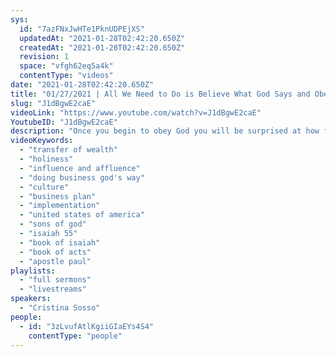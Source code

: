 ```yaml
---
sys:
  id: "7azFNxJwHTe1PknUDPEjXS"
  updatedAt: "2021-01-28T02:42:20.650Z"
  createdAt: "2021-01-28T02:42:20.650Z"
  revision: 1
  space: "vfgh62eq5a4k"
  contentType: "videos"
date: "2021-01-28T02:42:20.650Z"
title: "01/27/2021 | All We Need to Do is Believe What God Says and Obey Him (Pastor Cris Sosso)"
slug: "J1dBgwE2caE"
videoLink: "https://www.youtube.com/watch?v=J1dBgwE2caE"
YoutubeID: "J1dBgwE2caE"
description: "Once you begin to obey God you will be surprised at how far He takes you. Your situation doesn't matter. If you focus on God and obey Him, it doesn't matter how impossible it is, He will turn it around. God has already spoken \"the United States of America will turn towards righteousness\". So let us stand on His Word and begin implementation. This sermon was delivered by Pastor Cristina Sosso at Freedom Fellowship Church on January 27, 2021."
videoKeywords:
  - "transfer of wealth"
  - "holiness"
  - "influence and affluence"
  - "doing business god's way"
  - "culture"
  - "business plan"
  - "implementation"
  - "united states of america"
  - "sons of god"
  - "isaiah 55"
  - "book of isaiah"
  - "book of acts"
  - "apostle paul"
playlists:
  - "full sermons"
  - "livestreams"
speakers:
  - "Cristina Sosso"
people:
  - id: "3zLvufAtlKgiiGIaEYs4S4"
    contentType: "people"
---
```

